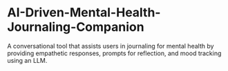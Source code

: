 # AI-Driven-Mental-Health-Journaling-Companion
A conversational tool that assists users in journaling for mental health by providing empathetic responses, prompts for reflection, and mood tracking using an LLM.
